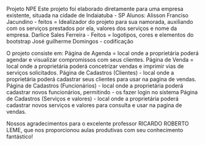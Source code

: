Projeto NPE Este projeto foi elaborado diretamente para uma empresa existente, situada na cidade de Indaiatuba - SP Alunos: Alisson Franciso Jacundino - feitos = Idealizador do projeto para sua namorada, auxiliando com os serviços prestados por ela, valores dos serviços e nome da empresa. Darlice Sales Ferreira - Feitos = logotipos, cores e elementos do bootstrap José guilherme Domingos - codificação

O projeto consiste em: Página de Agenda = local onde a proprietária poderá agendar e visualizar compromissos com seus clientes. Página de Venda = local onde a proprietária poderá concetrizar vendas e imprimir vias de serviços solicitados. Página de Cadastros (Clientes) - local onde a proprietária poderá cadastrar seus clientes para usar na pagina de vendas. Página de Cadastros (Funcionários) - local onde a proprietária poderá cadastrar novos funcionários, permitindo - os fazer login no sistema Página de Cadastros (Serviços e valores) - local onde a proprietária poderá cadastrar novos serviços e valores para consulta e usar na pagina de vendas.

Nossos agradecimentos para o excelente professor RICARDO ROBERTO LEME, que nos proporcionou aulas produtivas com seu conhecimento fantástico!
